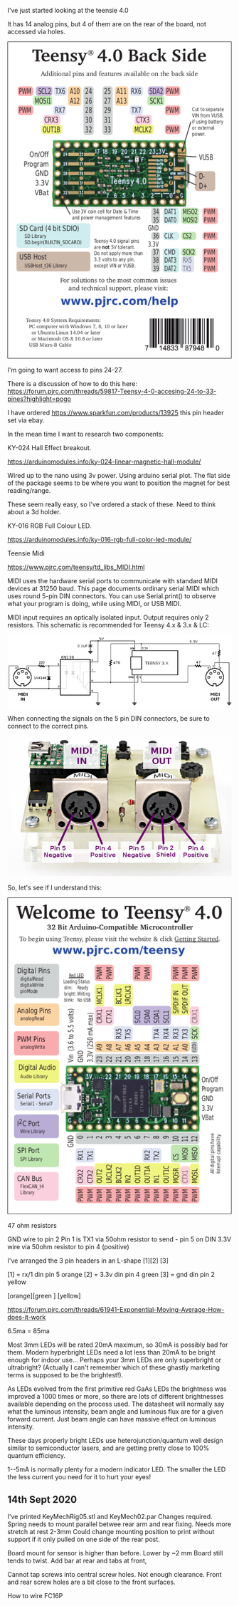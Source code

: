 I've just started looking at the teensie 4.0

It has 14 analog pins, but 4 of them are on the rear of the board, not accessed via holes.

![Teensy Rear Side](./teensy40_pinout2.png)

I'm going to want access to pins 24-27.

There is a discussion of how to do this here:
https://forum.pjrc.com/threads/59817-Teensy-4-0-accesing-24-to-33-pines?highlight=pogo

I have ordered https://www.sparkfun.com/products/13925 this pin header set via ebay.


In the mean time I want to research two components:

KY-024 Hall Effect breakout.

https://arduinomodules.info/ky-024-linear-magnetic-hall-module/

Wired up to the nano using 3v power. Using arduino serial plot. The flat side of the package seems to be where you want to position the magnet for best reading/range.

These seem really easy, so I've ordered a stack of these. Need to think about a 3d holder.

KY-016 RGB Full Colour LED.

https://arduinomodules.info/ky-016-rgb-full-color-led-module/

Teensie Midi

https://www.pjrc.com/teensy/td_libs_MIDI.html

MIDI uses the hardware serial ports to communicate with standard MIDI devices at 31250 baud.
This page documents ordinary serial MIDI which uses round 5-pin DIN connectors.
You can use Serial.print() to observe what your program is doing, while using MIDI, or USB MIDI.

MIDI input requires an optically isolated input. Output requires only 2 resistors. This schematic is recommended for Teensy 4.x & 3.x & LC:

![Midi Circuit](./td_libs_MIDI_sch_t3.png)

When connecting the signals on the 5 pin DIN connectors, be sure to connect to the correct pins.

![Midi Wiring](./td_libs_MIDI_2.jpg)


So, let's see if I understand this:

![Teensy Front Side](./teensy40_pinout1.png)

47 ohm resistors

GND wire to pin 2 
Pin 1 is TX1 via 50ohm resistor to send - pin 5 on DIN
3.3V wire via 50ohm resistor to pin 4 (positive)

I've arranged the 3 pin headers in an L-shape
[1][2]
   [3]

[1] = rx/1 din pin 5 orange
[2] = 3.3v din pin 4 green
[3] = gnd  din pin 2 yellow

[orange][green ]
        [yellow]



https://forum.pjrc.com/threads/61941-Exponential-Moving-Average-How-does-it-work


6.5ma = 85ma

Most 3mm LEDs will be rated 20mA maximum, so 30mA is possibly bad for them.  Modern hyperbright LEDs need a lot less than 20mA to be
bright enough for indoor use...  Perhaps your 3mm LEDs are only superbright or ultrabright? (Actually I can't remember which of
these ghastly marketing terms is supposed to be the brightest!).

As LEDs evolved from the first primitive red GaAs LEDs the brightness was improved a 1000 times or more, so there are lots of different
brightnesses available depending on the process used.  The datasheet will normally say what the luminous intensity, beam angle and
luminous flux are for a given forward current.  Just beam angle can have massive effect on luminous intensity.

These days properly bright LEDs use heterojunction/quantum well design similar to semiconductor lasers, and are getting pretty close to
100% quantum efficiency.

1--5mA is normally plenty for a modern indicator LED.  The smaller the LED the less current you need for it to hurt your eyes!

## 14th Sept 2020 ##

I've printed KeyMechRig05.stl and KeyMech02.par
Changes required.
Spring needs to mount parallel betwee rear arm and rear fixing. Needs more stretch at rest 2-3mm
Could change mounting position to print without support if it only pulled on one side of the rear post.

Board mount for sensor is higher than before. Lower by ~2 mm
Board still tends to twist. Add bar at rear and tabs at front,

Cannot tap screws into central screw holes. Not enough clearance.
Front and rear screw holes are a bit close to the front surfaces.

How to wire FC16P

